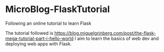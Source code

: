 # MicroBlog-FlaskTutorial
Following an online tutorial to learn Flask

The tutorial followed is https://blog.miguelgrinberg.com/post/the-flask-mega-tutorial-part-i-hello-world
I aim to  learn the basics of web dev and deploying web apps with Flask.
